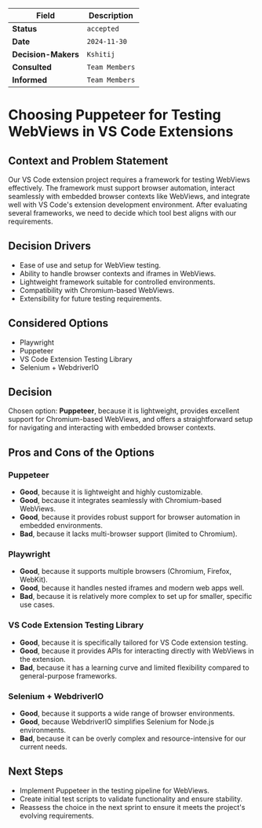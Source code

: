 | Field               | Description                                                                                                                    |
|---------------------|-------------------------------------------------------------------------------------------------------------------------------|
| **Status**          | `accepted`                                                                                                                    |
| **Date**            | `2024-11-30`                                                                                                                  |
| **Decision-Makers** | `Kshitij`                                                                                                                      |
| **Consulted**       | `Team Members`                                                                                                                |
| **Informed**        | `Team Members`                                                                                                                |

# Choosing Puppeteer for Testing WebViews in VS Code Extensions

## Context and Problem Statement

Our VS Code extension project requires a framework for testing WebViews effectively. The framework must support browser automation, interact seamlessly with embedded browser contexts like WebViews, and integrate well with VS Code's extension development environment. After evaluating several frameworks, we need to decide which tool best aligns with our requirements.

## Decision Drivers

- Ease of use and setup for WebView testing.
- Ability to handle browser contexts and iframes in WebViews.
- Lightweight framework suitable for controlled environments.
- Compatibility with Chromium-based WebViews.
- Extensibility for future testing requirements.

## Considered Options

- Playwright  
- Puppeteer  
- VS Code Extension Testing Library  
- Selenium + WebdriverIO  

## Decision

Chosen option: **Puppeteer**, because it is lightweight, provides excellent support for Chromium-based WebViews, and offers a straightforward setup for navigating and interacting with embedded browser contexts.

## Pros and Cons of the Options

### Puppeteer

- **Good**, because it is lightweight and highly customizable.
- **Good**, because it integrates seamlessly with Chromium-based WebViews.
- **Good**, because it provides robust support for browser automation in embedded environments.
- **Bad**, because it lacks multi-browser support (limited to Chromium).

### Playwright

- **Good**, because it supports multiple browsers (Chromium, Firefox, WebKit).
- **Good**, because it handles nested iframes and modern web apps well.
- **Bad**, because it is relatively more complex to set up for smaller, specific use cases.

### VS Code Extension Testing Library

- **Good**, because it is specifically tailored for VS Code extension testing.
- **Good**, because it provides APIs for interacting directly with WebViews in the extension.
- **Bad**, because it has a learning curve and limited flexibility compared to general-purpose frameworks.

### Selenium + WebdriverIO

- **Good**, because it supports a wide range of browser environments.
- **Good**, because WebdriverIO simplifies Selenium for Node.js environments.
- **Bad**, because it can be overly complex and resource-intensive for our current needs.

## Next Steps

- Implement Puppeteer in the testing pipeline for WebViews.
- Create initial test scripts to validate functionality and ensure stability.
- Reassess the choice in the next sprint to ensure it meets the project's evolving requirements.
